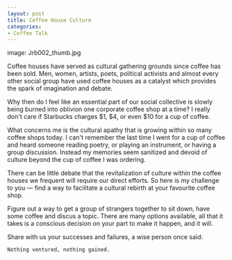```yaml
---
layout: post
title: Coffee House Culture
categories:
- Coffee Talk
---
```

image: Jrb002_thumb.jpg

Coffee houses have served as cultural gathering grounds since coffee has been sold. Men, women, artists, poets, political activists and almost every other social group have used coffee houses as a catalyst which provides the spark of imagination and debate.

Why then do I feel like an essential part of our social collective is slowly being burned into oblivion one corporate coffee shop at a time? I really don't care if Starbucks charges $1, $4, or even $10 for a cup of coffee.

What concerns me is the cultural apathy that is growing within so many coffee shops today. I can't remember the last time I went for a cup of coffee and heard someone reading poetry, or playing an instrument, or having a group discussion. Instead my memories seem sanitized and devoid of culture beyond the cup of coffee I was ordering.

There can be little debate that the revitalization of culture within the coffee houses we frequent will require our direct efforts. So here is my challenge to you — find a way to facilitate a cultural rebirth at your favourite coffee shop.

Figure out a way to get a group of strangers together to sit down, have some coffee and discus a topic. There are many options available, all that it takes is a conscious decision on your part to make it happen, and it will.

Share with us your successes and failures, a wise person once said:

    Nothing ventured, nothing gained.